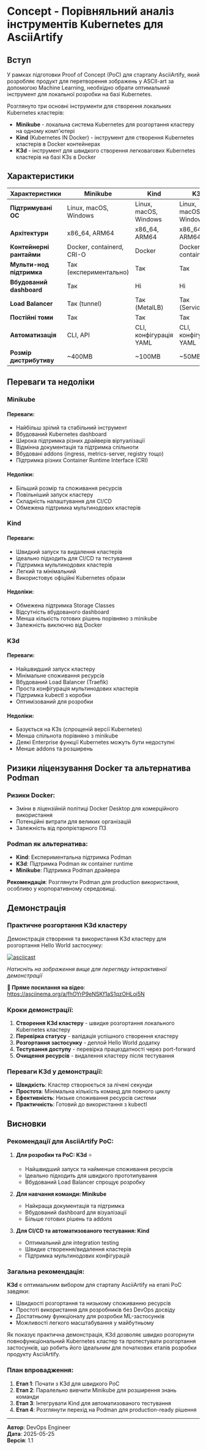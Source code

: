 # Concept - Порівняльний аналіз інструментів Kubernetes для AsciiArtify

## Вступ

У рамках підготовки Proof of Concept (PoC) для стартапу AsciiArtify, який розробляє продукт для перетворення зображень у ASCII-art за допомогою Machine Learning, необхідно обрати оптимальний інструмент для локальної розробки на базі Kubernetes.

Розглянуто три основні інструменти для створення локальних Kubernetes кластерів:

- **Minikube** - локальна система Kubernetes для розгортання кластеру на одному комп'ютері
- **Kind** (Kubernetes IN Docker) - інструмент для створення Kubernetes кластерів в Docker контейнерах
- **K3d** - інструмент для швидкого створення легковагових Kubernetes кластерів на базі K3s в Docker

## Характеристики

| Характеристики | Minikube | Kind | K3d |
|----------------|----------|------|-----|
| **Підтримувані ОС** | Linux, macOS, Windows | Linux, macOS, Windows | Linux, macOS, Windows |
| **Архітектури** | x86_64, ARM64 | x86_64, ARM64 | x86_64, ARM64 |
| **Контейнерні рантайми** | Docker, containerd, CRI-O | Docker | Docker, containerd |
| **Мульти-нод підтримка** | Так (експериментально) | Так | Так |
| **Вбудований dashboard** | Так | Ні | Ні |
| **Load Balancer** | Так (tunnel) | Так (MetalLB) | Так (ServiceLB) |
| **Постійні томи** | Так | Так | Так |
| **Автоматизація** | CLI, API | CLI, конфігурація YAML | CLI, конфігурація YAML |
| **Розмір дистрибутиву** | ~400MB | ~100MB | ~50MB |

## Переваги та недоліки

### Minikube

#### Переваги:
- Найбільш зрілий та стабільний інструмент
- Вбудований Kubernetes dashboard
- Широка підтримка різних драйверів віртуалізації
- Відмінна документація та підтримка спільноти
- Вбудовані addons (ingress, metrics-server, registry тощо)
- Підтримка різних Container Runtime Interface (CRI)

#### Недоліки:
- Більший розмір та споживання ресурсів
- Повільніший запуск кластеру
- Складність налаштування для CI/CD
- Обмежена підтримка мультинодових кластерів

### Kind

#### Переваги:
- Швидкий запуск та видалення кластерів
- Ідеально підходить для CI/CD та тестування
- Підтримка мультинодових кластерів
- Легкий та мінімальний
- Використовує офіційні Kubernetes образи

#### Недоліки:
- Обмежена підтримка Storage Classes
- Відсутність вбудованого dashboard
- Менша кількість готових рішень порівняно з minikube
- Залежність виключно від Docker

### K3d

#### Переваги:
- Найшвидший запуск кластеру
- Мінімальне споживання ресурсів
- Вбудований Load Balancer (Traefik)
- Проста конфігурація мультинодових кластерів
- Підтримка kubectl з коробки
- Оптимізований для розробки

#### Недоліки:
- Базується на K3s (спрощеній версії Kubernetes)
- Менша спільнота порівняно з minikube
- Деякі Enterprise функції Kubernetes можуть бути недоступні
- Менше addons та розширень

## Ризики ліцензування Docker та альтернатива Podman

### Ризики Docker:
- Зміни в ліцензійній політиці Docker Desktop для комерційного використання
- Потенційні витрати для великих організацій
- Залежність від пропрієтарного ПЗ

### Podman як альтернатива:
- **Kind**: Експериментальна підтримка Podman
- **K3d**: Підтримка Podman як container runtime
- **Minikube**: Підтримка Podman драйвера

**Рекомендація**: Розглянути Podman для production використання, особливо у корпоративному середовищі.

## Демонстрація

### Практичне розгортання K3d кластеру

Демонстрація створення та використання K3d кластеру для розгортання Hello World застосунку:

[![asciicast](https://asciinema.org/a/fhOYrP9eNSKf1aS1qzOHLoi5N.svg)](https://asciinema.org/a/fhOYrP9eNSKf1aS1qzOHLoi5N)

*Натисніть на зображення вище для перегляду інтерактивної демонстрації*

**🎥 Пряме посилання на відео**: https://asciinema.org/a/fhOYrP9eNSKf1aS1qzOHLoi5N

### Кроки демонстрації:

1. **Створення K3d кластеру** - швидке розгортання локального Kubernetes кластеру
2. **Перевірка статусу** - валідація успішного створення кластеру
3. **Розгортання застосунку** - деплой Hello World додатку
4. **Тестування доступу** - перевірка працездатності через port-forward
5. **Очищення ресурсів** - видалення кластеру після тестування

### Переваги K3d у демонстрації:

- **Швидкість**: Кластер створюється за лічені секунди
- **Простота**: Мінімальна кількість команд для повного циклу
- **Ефективність**: Низьке споживання ресурсів системи
- **Практичність**: Готовий до використання з kubectl

## Висновки

### Рекомендації для AsciiArtify PoC:

1. **Для розробки та PoC: K3d** ⭐
   - Найшвидший запуск та найменше споживання ресурсів
   - Ідеально підходить для швидкого прототипування
   - Вбудований Load Balancer спрощує розробку

2. **Для навчання команди: Minikube**
   - Найкраща документація та підтримка
   - Вбудований dashboard для візуалізації
   - Більше готових рішень та addons

3. **Для CI/CD та автоматизованого тестування: Kind**
   - Оптимальний для integration testing
   - Швидке створення/видалення кластерів
   - Підтримка мультинодових конфігурацій

### Загальна рекомендація:

**K3d** є оптимальним вибором для стартапу AsciiArtify на етапі PoC завдяки:
- Швидкості розгортання та низькому споживанню ресурсів
- Простоті використання для розробників без DevOps досвіду
- Достатньому функціоналу для розробки ML-застосунків
- Можливості легкого масштабування у майбутньому

Як показує практична демонстрація, K3d дозволяє швидко розгорнути повнофункціональний Kubernetes кластер та протестувати розгортання застосунків, що робить його ідеальним для початкових етапів розробки продукту AsciiArtify.

### План впровадження:

1. **Етап 1**: Почати з K3d для швидкого PoC
2. **Етап 2**: Паралельно вивчити Minikube для розширення знань команди
3. **Етап 3**: Інтегрувати Kind для автоматизованого тестування
4. **Етап 4**: Розглянути перехід на Podman для production-ready рішення

---

**Автор**: DevOps Engineer  
**Дата**: 2025-05-25  
**Версія**: 1.1
